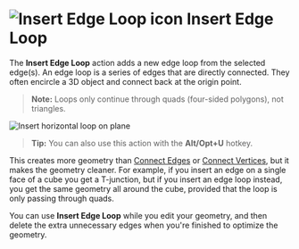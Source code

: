 # ![Insert Edge Loop icon](images/icons/Edge_InsertLoop.png) Insert Edge Loop

The __Insert Edge Loop__ action adds a new edge loop from the selected edge(s). An edge loop is a series of edges that are directly connected. They often encircle a 3D object and connect back at the origin point.

> **Note:** Loops only continue through quads (four-sided polygons), not triangles.

![Insert horizontal loop on plane](images/InsertEdgeLoop_Example.png)

> **Tip:** You can also use this action with the **Alt/Opt+U** hotkey.

This creates more geometry than [Connect Edges](Edge_Connect.md) or [Connect Vertices](Vert_Connect.md), but it makes the geometry cleaner. For example, if you insert an edge on a single face of a cube you get a T-junction, but if you insert an edge loop instead, you get the same geometry all around the cube, provided that the loop is only passing through quads.

You can use **Insert Edge Loop** while you edit your geometry, and then delete the extra unnecessary edges when you're finished to optimize the geometry.
